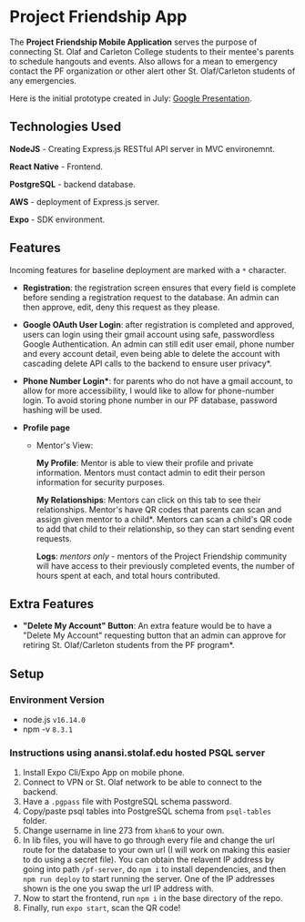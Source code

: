 # Project Friendship App

The **Project Friendship Mobile Application** serves the purpose of connecting St. Olaf and Carleton College students to their mentee's parents to schedule hangouts and events. Also allows for a mean to emergency contact the PF organization or other alert other St. Olaf/Carleton students of any emergencies. 

Here is the initial prototype created in July: [Google Presentation](https://docs.google.com/presentation/d/1YQho84Fd8_VQ12D2q5Jli4o7HsH273ovf5yKlhiTxSM/edit).

## Technologies Used

**NodeJS** - Creating Express.js RESTful API server in MVC environemnt. 

**React Native** - Frontend.

**PostgreSQL** - backend database.

**AWS** - deployment of Express.js server.

**Expo** - SDK environment. 

## Features

Incoming features for baseline deployment are marked with a `*` character.

* **Registration**: the registration screen ensures that every field is complete before sending a registration request to the database. An admin can then approve, edit, deny this request as they please.

* **Google OAuth User Login**: after registration is completed and approved, users can login using their gmail account using safe, passwordless Google Authentication. An admin can still edit user email, phone number and every account detail, even being able to delete the account with cascading delete API calls to the backend to ensure user privacy*. 

* **Phone Number Login\***: for parents who do not have a gmail account, to allow for more accessibility, I would like to allow for phone-number login. To avoid storing phone number in our PF database, password hashing will be used. 

* **Profile page**
    * Mentor's View:

        **My Profile**: Mentor is able to view their profile and private information. Mentors must contact admin to edit their person information for security purposes.

        **My Relationships**: Mentors can click on this tab to see their relationships. Mentor's have QR codes that parents can scan and assign given mentor to a child*. Mentors can scan a child's QR code to add that child to their relationship, so they can start sending event requests.

        **Logs**: *mentors only* - mentors of the Project Friendship community will have access to their previously completed events, the number of hours spent at each, and total hours contributed. 



## Extra Features
* **"Delete My Account" Button**: An extra feature would be to have a "Delete My Account" requesting button that an admin can approve for retiring St. Olaf/Carleton students from the PF program*.



## Setup 

### Environment Version
* node.js `v16.14.0`
* npm -v `8.3.1`

### Instructions using anansi.stolaf.edu hosted PSQL server
1. Install Expo Cli/Expo App on mobile phone.
1. Connect to VPN or St. Olaf network to be able to connect to the backend.
1. Have a `.pgpass` file with PostgreSQL schema password.
1. Copy/paste psql tables into PostgreSQL schema from `psql-tables` folder. 
1. Change username in line 273 from `khan6` to your own. 
1. In lib files, you will have to go through every file and change the url route for the database to your own url (I will work on making this easier to do using a secret file). You can obtain the relavent IP address by going into path `/pf-server`, do `npm i` to install dependencies, and then `npm run deploy` to start running the server. One of the IP addresses shown is the one you swap the url IP address with. 
1. Now to start the frontend, run `npm i` in the base directory of the repo.
1. Finally, run `expo start`, scan the QR code!
